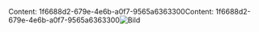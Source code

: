 <span data-ttu-id="1c242-101">Content: 1f6688d2-679e-4e6b-a0f7-9565a6363300</span><span class="sxs-lookup"><span data-stu-id="1c242-101">Content: 1f6688d2-679e-4e6b-a0f7-9565a6363300</span></span>![Bild](055782be-2f89-4945-9e8e-29a4362b56cd.png)
